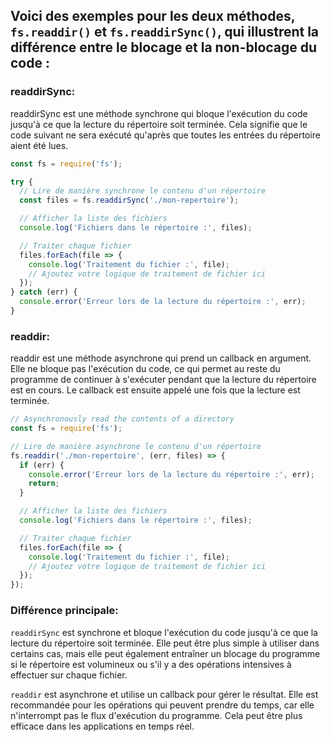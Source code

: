 ## Voici des exemples pour les deux méthodes, `fs.readdir()` et `fs.readdirSync()`, qui illustrent la différence entre le blocage et la non-blocage du code :

### readdirSync:
readdirSync est une méthode synchrone qui bloque l'exécution du code jusqu'à ce que la lecture du répertoire soit terminée. Cela signifie que le code suivant ne sera exécuté qu'après que toutes les entrées du répertoire aient été lues.

```Javascript
const fs = require('fs');

try {
  // Lire de manière synchrone le contenu d'un répertoire
  const files = fs.readdirSync('./mon-repertoire');

  // Afficher la liste des fichiers
  console.log('Fichiers dans le répertoire :', files);

  // Traiter chaque fichier
  files.forEach(file => {
    console.log('Traitement du fichier :', file);
    // Ajoutez votre logique de traitement de fichier ici
  });
} catch (err) {
  console.error('Erreur lors de la lecture du répertoire :', err);
}
```

### readdir:
readdir est une méthode asynchrone qui prend un callback en argument. Elle ne bloque pas l'exécution du code, ce qui permet au reste du programme de continuer à s'exécuter pendant que la lecture du répertoire est en cours. Le callback est ensuite appelé une fois que la lecture est terminée.


```javascript
// Asynchronously read the contents of a directory
const fs = require('fs');

// Lire de manière asynchrone le contenu d'un répertoire
fs.readdir('./mon-repertoire', (err, files) => {
  if (err) {
    console.error('Erreur lors de la lecture du répertoire :', err);
    return;
  }

  // Afficher la liste des fichiers
  console.log('Fichiers dans le répertoire :', files);

  // Traiter chaque fichier
  files.forEach(file => {
    console.log('Traitement du fichier :', file);
    // Ajoutez votre logique de traitement de fichier ici
  });
});
```
### Différence principale:

`readdirSync` est synchrone et bloque l'exécution du code jusqu'à ce que la lecture du répertoire soit terminée. Elle peut être plus simple à utiliser dans certains cas, mais elle peut également entraîner un blocage du programme si le répertoire est volumineux ou s'il y a des opérations intensives à effectuer sur chaque fichier.

`readdir` est asynchrone et utilise un callback pour gérer le résultat. Elle est recommandée pour les opérations qui peuvent prendre du temps, car elle n'interrompt pas le flux d'exécution du programme. Cela peut être plus efficace dans les applications en temps réel.